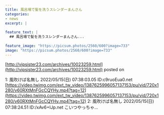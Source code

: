 ```yaml
---
title: 風呂場で髪を洗うスレンダーまんさん
categories:
- news
excerpt: |
  
feature_text: |
  ## 風呂場で髪を洗うスレンダーまんさん...
  
feature_image: "https://picsum.photos/2560/600?image=733"
image: "https://picsum.photos/2560/600?image=733"
---
```


[http://vipsister23.com/archives/10023259.html](http://vipsister23.com/archives/10023259.html)
posted on 

<!--more-->

1: 風吹けば名無し 2022/05/15(日) 07:38:03.05 ID:c9ruoEua0.net [https://video.twimg.com/ext_tw_video/1387625996057137153/pu/vid/720x1280/v60RXtMnFGcCQYHy.mp4?tag=12](https://video.twimg.com/ext_tw_video/1387625996057137153/pu/vid/720x1280/v60RXtMnFGcCQYHy.mp4?tag=12) 2: 風吹けば名無し 2022/05/15(日) 07:38:24.51 ID:/xAv6+IJp.net こいつやっちゃ...
